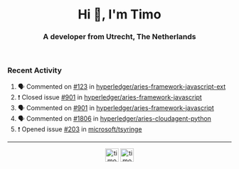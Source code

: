 <h1 align="center">Hi 👋, I'm Timo</h1>
<h3 align="center">A developer from Utrecht, The Netherlands</h3>
<br/>
<!-- https://github.com/rahuldkjain/github-profile-readme-generator --!>

<!--  <p align="left"><img src="https://github-readme-stats.vercel.app/api?username=timoglastra&show_icons=true&count_private=true&" alt="timoglastra" /></p> --!>

<!--
Github language stats
<p align="left"><img src="https://github-readme-stats.vercel.app/api/top-langs/?username=timoglastra&layout=compact" alt="timoglastra" /><p>
-->

<!-- Codestats language stats -->
<!-- <p align="left"><img src="https://codestats-readme.vercel.app/api/top-langs/?username=timoglastra&layout=compact&language_count=12" alt="timoglastra" /><p>    --!>
  
<h3>Recent Activity</h3>

<!--START_SECTION:activity-->
1. 🗣 Commented on [#123](https://github.com/hyperledger/aries-framework-javascript-ext/issues/123) in [hyperledger/aries-framework-javascript-ext](https://github.com/hyperledger/aries-framework-javascript-ext)
2. ❗️ Closed issue [#901](https://github.com/hyperledger/aries-framework-javascript/issues/901) in [hyperledger/aries-framework-javascript](https://github.com/hyperledger/aries-framework-javascript)
3. 🗣 Commented on [#901](https://github.com/hyperledger/aries-framework-javascript/issues/901) in [hyperledger/aries-framework-javascript](https://github.com/hyperledger/aries-framework-javascript)
4. 🗣 Commented on [#1806](https://github.com/hyperledger/aries-cloudagent-python/issues/1806) in [hyperledger/aries-cloudagent-python](https://github.com/hyperledger/aries-cloudagent-python)
5. ❗️ Opened issue [#203](https://github.com/microsoft/tsyringe/issues/203) in [microsoft/tsyringe](https://github.com/microsoft/tsyringe)
<!--END_SECTION:activity-->

---

<p align="center">
<a href="https://twitter.com/timoglastra" target="blank"><img align="center" src="https://cdn.jsdelivr.net/npm/simple-icons@3.0.1/icons/twitter.svg" alt="timoglastra" height="30" width="30" /></a>
<a href="https://linkedin.com/in/timoglastra" target="blank"><img align="center" src="https://cdn.jsdelivr.net/npm/simple-icons@3.0.1/icons/linkedin.svg" alt="timoglastra" height="30" width="30" /></a>
</p>



